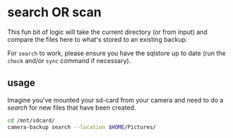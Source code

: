 # search OR scan

This fun bit of logic will take the current directory (or from input) and
compare the files here to what's stored to an existing backup.

For `search` to work, please ensure you have the sqlstore up to date (run the
`check` and/or `sync` command if necessary).

## usage

Imagine you've mounted your sd-card from your camera and need to do a _search_
for new files that have been created.

```bash
cd /mnt/sdcard/
camera-backup search --location $HOME/Pictures/
```
